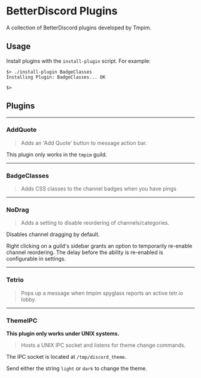 # BetterDiscord Plugins
A collection of BetterDiscord plugins developed by Tmpim.

## Usage
Install plugins with the `install-plugin` script.
For example:
```
$> ./install-plugin BadgeClasses
Installing Plugin: BadgeClasses... OK

$>
```

## Plugins
---
### AddQuote
> Adds an 'Add Quote' button to message action bar.

This plugin only works in the `tmpim` guild.

---
### BadgeClasses
> Adds CSS classes to the channel badges when you have pings

---
### NoDrag
> Adds a setting to disable reordering of channels/categories.

Disables channel dragging by default.

Right clicking on a guild's sidebar grants an option to
temporarily re-enable channel reordering. The delay before
the ability is re-enabled is configurable in settings.

---
### Tetrio
> Pops up a message when tmpim spyglass reports an active tetr.io lobby.

---
### ThemeIPC
**This plugin only works under UNIX systems.**
> Hosts a UNIX IPC socket and listens for theme change commands.

The IPC socket is located at `/tmp/discord_theme`.

Send either the string `light` or `dark` to change the theme.
